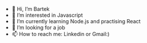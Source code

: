 - 👋 Hi, I’m Bartek
- 👀 I’m interested in Javascript
- 🌱 I’m currently learning Node.js and practising React
- 💞️ I’m looking for a job
- 📫 How to reach me: Linkedin or Gmail:)

<!---
PositivePerson/PositivePerson is a ✨ special ✨ repository because its `README.md` (this file) appears on your GitHub profile.
You can click the Preview link to take a look at your changes.
--->
